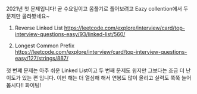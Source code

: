 2021년 첫 문제입니다!
곧 수요일이고 몸풀기로 풀어보려고 Eazy collention에서 두 문제만 골라봤네요~

1. Reverse Linked List https://leetcode.com/explore/interview/card/top-interview-questions-easy/93/linked-list/560/

2. Longest Common Prefix https://leetcode.com/explore/interview/card/top-interview-questions-easy/127/strings/887/

첫 번쨰 문제는 아주 쉬운 Linked List이고 두 번째 문제도 쉽지만 그보다는 조금 더 난이도가 있는 편 입니다.
이번 해는 더 열심해 해서 연봉도 많이 올리고 실력도 쭉쭉 늘어봅시다!! 화이팅!
